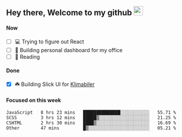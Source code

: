 ## Hey there, Welcome to my github <img src="https://media.giphy.com/media/hvRJCLFzcasrR4ia7z/giphy.gif" width="25px">

#### Now
- [ ] 💻 Trying to figure out React
- [ ] 🚀 Building personal dashboard for my office
- [ ] 📕 Reading

#### Done
- [x] ☘️ Building Slick UI for [Klimabiler](https://klimabiler.dk)
 
 #### Focused on this week
<!--START_SECTION:waka-->

```text
JavaScript   8 hrs 23 mins   ██████████████░░░░░░░░░░░   55.71 %
SCSS         3 hrs 12 mins   █████▒░░░░░░░░░░░░░░░░░░░   21.25 %
CSHTML       2 hrs 30 mins   ████▒░░░░░░░░░░░░░░░░░░░░   16.69 %
Other        47 mins         █▒░░░░░░░░░░░░░░░░░░░░░░░   05.21 %
```

<!--END_SECTION:waka-->

